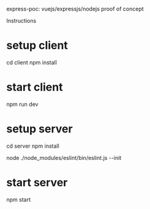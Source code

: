 express-poc: vuejs/expressjs/nodejs proof of concept


Instructions

# setup client
cd client
npm install
# start client
npm run dev

# setup server
cd server
npm install

node ./node_modules/eslint/bin/eslint.js --init
# start server
npm start


